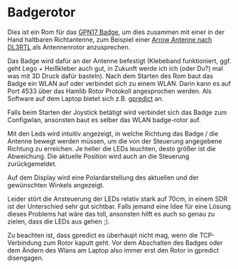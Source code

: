 Badgerotor
==========

Dies ist ein Rom für das [GPN17 Badge](https://entropia.de/GPN17:Badge), um
dies zusammen mit einer in der Hand haltbaren Richtantenne, zum Beispiel einer
[Arrow Antenne nach DL3RTL](http://www.dl3rtl.de/dl3rtl_arrow_antenna.php) als
Antennenrotor anzusprechen.

Das Badge wird dafür an der Antenne befestigt (Klebeband funktioniert, ggf.
geht Lego + Heißkleber auch gut, in Zukunft werde ich ich (oder Du?) mal was
mit 3D Druck dafür basteln). Nach dem Starten des Rom baut das Badge ein WLAN
auf oder verbindet sich zu einem WLAN. Darin kann es auf
Port 4533 über das Hamlib Rotor Protokoll angesprochen werden. Als
Software auf dem Laptop bietet sich z.B.
[gpredict](http://gpredict.oz9aec.net/) an.

Falls beim Starten der Joystick betätigt wird verbindet sich das Badge zum
Configwlan, ansonsten baut es selber das WLAN badge-rotor auf.

Mit den Leds wird intuitiv angezeigt, in welche Richtung das Badge / die
Antenne bewegt werden müssen, um die von der Steuerung angegebene Richtung
zu erreichen. Je heller die LEDs leuchten, desto größer ist die Abweichung.
Die aktuelle Position wird auch an die Steuerung zurückgemeldet.

Auf dem Display wird eine Polardarstellung des aktuellen und der gewünschten
Winkels angezeigt.

Leider stört die Ansteuerung der LEDs relativ stark auf 70cm, in einem SDR ist
der Unterschied sehr gut sichtbar. Falls jemand eine Idee für eine Lösung
dieses Problems hat wäre das toll, ansonsten hilft es auch so genau zu zielen,
dass die LEDs aus gehen ;).

Zu beachten ist, dass gpredict es überhaupt nicht mag, wenn die TCP-Verbindung
zum Rotor kaputt geht. Vor dem Abschalten des Badges oder dem Ändern des Wlans
am Laptop also immer erst den Rotor in gpredict disengagen.

